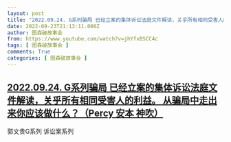 ```yaml
---
layout: post
title: "2022.09.24. G系列骗局 已经立案的集体诉讼法庭文件解读，关乎所有相同受害人的利益。 从骗局中走出来你应该做什么？（Percy 安本 神吹）"
date: 2022-09-23T21:13:11.000Z
author: 图森破故事会
from: https://www.youtube.com/watch?v=jhYfxBSCC4c
tags: [ 图森破故事会 ]
comments: True
categories: [ 图森破故事会 ]
---
```

<!--1663967591000-->
[2022.09.24. G系列骗局 已经立案的集体诉讼法庭文件解读，关乎所有相同受害人的利益。 从骗局中走出来你应该做什么？（Percy 安本 神吹）](https://www.youtube.com/watch?v=jhYfxBSCC4c)
------

<div>
郭文贵G系列 诉讼案系列
</div>
